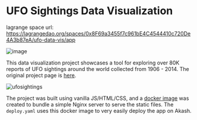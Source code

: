 # UFO Sightings Data Visualization

lagrange space url: https://lagrangedao.org/spaces/0x8F69a3455f7c961bE4C4544410c720De4A3b87eA/ufo-data-vis/app

![image](https://github.com/DDUPA/awesome-swanchain/assets/108317289/a90f80c0-7628-4132-bd07-cdfa887962a2)


This data visualization project showcases a tool for exploring over 80K reports of UFO sightings around the world collected from 1906 - 2014. The original project page is [here](https://github.com/wlouie1/UFO-Sightings). 

![ufosightings](https://raw.githubusercontent.com/wlouie1/UFO-Sightings/master/resources/images/a4ufo_small.gif)

The project was built using vanilla JS/HTML/CSS, and a [docker image](https://hub.docker.com/r/wlouie1/ufo-data-vis) was created to bundle a simple Nginx server to serve the static files. The `deploy.yaml` uses this docker image to very easily deploy the app on Akash.

